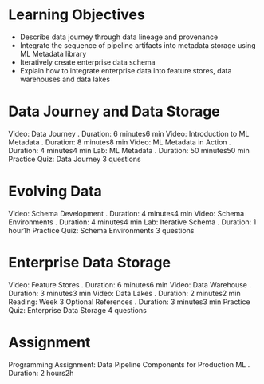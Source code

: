 # Learning Objectives

* Describe data journey through data lineage and provenance
* Integrate the sequence of pipeline artifacts into metadata storage using ML Metadata library
* Iteratively create enterprise data schema
* Explain how to integrate enterprise data into feature stores, data warehouses and data lakes

# Data Journey and Data Storage

Video: Data Journey
. Duration: 6 minutes6 min
Video: Introduction to ML Metadata
. Duration: 8 minutes8 min
Video: ML Metadata in Action
. Duration: 4 minutes4 min
Lab: ML Metadata
. Duration: 50 minutes50 min
Practice Quiz: Data Journey
3 questions

# Evolving Data

Video: Schema Development
. Duration: 4 minutes4 min
Video: Schema Environments
. Duration: 4 minutes4 min
Lab: Iterative Schema
. Duration: 1 hour1h
Practice Quiz: Schema Environments
3 questions

# Enterprise Data Storage

Video: Feature Stores
. Duration: 6 minutes6 min
Video: Data Warehouse
. Duration: 3 minutes3 min
Video: Data Lakes
. Duration: 2 minutes2 min
Reading: Week 3 Optional References
. Duration: 3 minutes3 min
Practice Quiz: Enterprise Data Storage
4 questions

# Assignment

Programming Assignment: Data Pipeline Components for Production ML
. Duration: 2 hours2h
